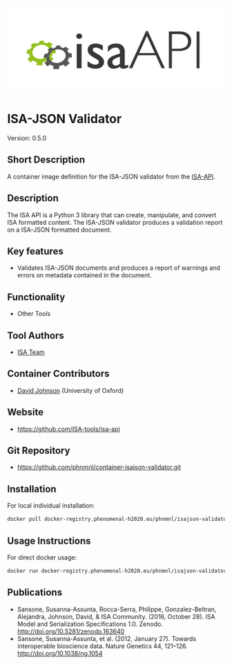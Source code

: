 ![Logo](isa-api_logo.png)

# ISA-JSON Validator
Version: 0.5.0

## Short Description

A container image definition for the ISA-JSON validator from the [ISA-API](http://github.com/ISA-tools/isa-api).

## Description

The ISA API is a Python 3 library that can create, manipulate, and convert ISA formatted content. The ISA-JSON
validator produces a validation report on a ISA-JSON formatted document.

## Key features

- Validates ISA-JSON documents and produces a report of warnings and errors on metadata contained in the document.

## Functionality

- Other Tools

## Tool Authors

- [ISA Team](http://isa-tools.org)

## Container Contributors

- [David Johnson](https://github.com/djcomlab) (University of Oxford)

## Website

- https://github.com/ISA-tools/isa-api


## Git Repository

- https://github.com/phnmnl/container-isajson-validator.git

## Installation 

For local individual installation:

```bash
docker pull docker-registry.phenomenal-h2020.eu/phnmnl/isajson-validator
```

## Usage Instructions

For direct docker usage:

```bash
docker run docker-registry.phenomenal-h2020.eu/phnmnl/isajson-validator <path_to_isajson_file>
```

## Publications

- Sansone, Susanna-Assunta, Rocca-Serra, Philippe, Gonzalez-Beltran, Alejandra, Johnson, David, &amp; ISA Community. (2016, October 28). ISA Model and Serialization Specifications 1.0. Zenodo. http://doi.org/10.5281/zenodo.163640
- Sansone, Susanna-Assunta, et al. (2012, January 27). Towards interoperable bioscience data. Nature Genetics 44, 121–126. http://doi.org/10.1038/ng.1054
